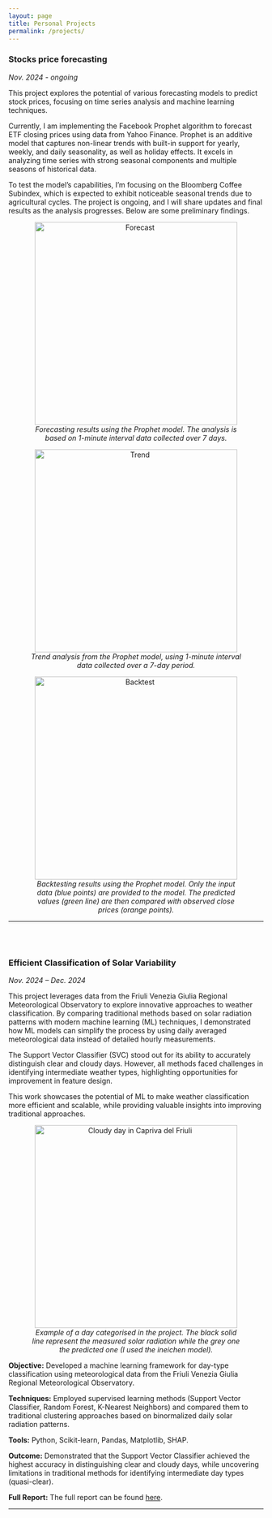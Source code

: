 ```yaml
---
layout: page 
title: Personal Projects
permalink: /projects/
---
```


### Stocks price forecasting

*Nov. 2024 - ongoing*

This project explores the potential of various forecasting models to predict stock prices, focusing on time series analysis and machine learning techniques.

Currently, I am implementing the Facebook Prophet algorithm to forecast ETF closing prices using data from Yahoo Finance. Prophet is an additive model that captures non-linear trends with built-in support for yearly, weekly, and daily seasonality, as well as holiday effects. It excels in analyzing time series with strong seasonal components and multiple seasons of historical data.

To test the model’s capabilities, I’m focusing on the Bloomberg Coffee Subindex, which is expected to exhibit noticeable seasonal trends due to agricultural cycles. The project is ongoing, and I will share updates and final results as the analysis progresses. Below are some preliminary findings.

<div style="text-align: center; margin-top: 10px;">
    <figure>
        <img src="stocks_analyser/forecast.png" alt="Forecast" width="400">
        <figcaption><i>Forecasting results using the Prophet model. The analysis is based on 1-minute interval data collected over 7 days.</i></figcaption>
    </figure>  
</div>

<div style="text-align: center; margin-top: 10px;">
    <figure>
        <img src="stocks_analyser/trend.png" alt="Trend" width="400">
        <figcaption><i>Trend analysis from the Prophet model, using 1-minute interval data collected over a 7-day period.</i></figcaption>
    </figure>  
</div>

<div style="text-align: center; margin-top: 10px;">
    <figure>
        <img src="stocks_analyser/backtest.png" alt="Backtest" width="400">
        <figcaption><i>Backtesting results using the Prophet model. Only the input data (blue points) are provided to the model. The predicted values (green line) are then compared with observed close prices (orange points).</i></figcaption>
    </figure>  
</div>

---

<br/><br/>

### Efficient Classification of Solar Variability 

*Nov. 2024 – Dec. 2024*

This project leverages data from the Friuli Venezia Giulia Regional Meteorological Observatory to explore innovative approaches to weather classification. By comparing traditional methods based on solar radiation patterns with modern machine learning (ML) techniques, I demonstrated how ML models can simplify the process by using daily averaged meteorological data instead of detailed hourly measurements.

The Support Vector Classifier (SVC) stood out for its ability to accurately distinguish clear and cloudy days. However, all methods faced challenges in identifying intermediate weather types, highlighting opportunities for improvement in feature design.

This work showcases the potential of ML to make weather classification more efficient and scalable, while providing valuable insights into improving traditional approaches.

<div style="text-align: center; margin-top: 10px;">
    <figure>
        <img src="solar_variability/img/cloudy_2012_5_6.png" alt="Cloudy day in Capriva del Friuli" width="400">
        <figcaption><i>Example of a day categorised in the project. The black solid line represent the measured solar radiation while the grey one the predicted one (I used the ineichen model).</i></figcaption>
    </figure>  
</div>

**Objective:** Developed a machine learning framework for day-type classification using meteorological data from the Friuli Venezia Giulia Regional Meteorological Observatory.

**Techniques:** Employed supervised learning methods (Support Vector Classifier, Random Forest, K-Nearest Neighbors) and compared them to traditional clustering approaches based on binormalized daily solar radiation patterns.

**Tools:** Python, Scikit-learn, Pandas, Matplotlib, SHAP.

**Outcome:** Demonstrated that the Support Vector Classifier achieved the highest accuracy in distinguishing clear and cloudy days, while uncovering limitations in traditional methods for identifying intermediate day types (quasi-clear).

**Full Report:** The full report can be found [here](solar_variability/OSMER_data_classification.pdf).

---
